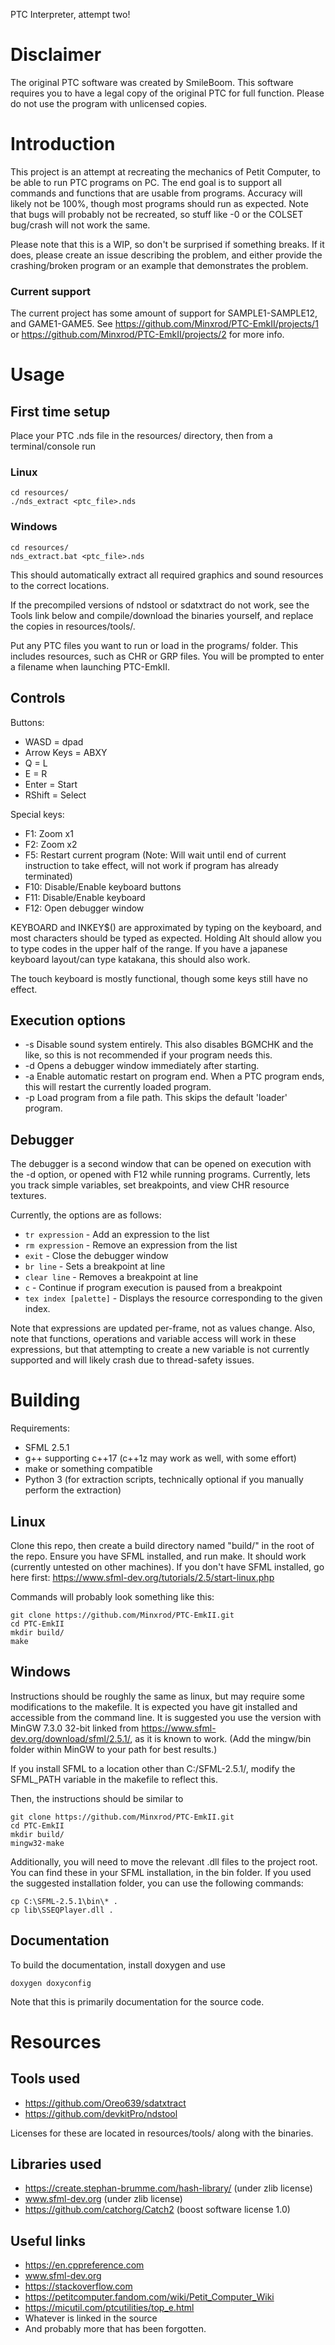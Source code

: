 PTC Interpreter, attempt two!

# Disclaimer

The original PTC software was created by SmileBoom. This software requires you to have a legal copy of the original PTC for full function. Please do not use the program with unlicensed copies.

# Introduction

This project is an attempt at recreating the mechanics of Petit Computer, to be able to run PTC programs on PC. The end goal is to support all commands and functions that are usable from programs. Accuracy will likely not be 100%, though most programs should run as expected. Note that bugs will probably not be recreated, so stuff like -0 or the COLSET bug/crash will not work the same.

Please note that this is a WIP, so don't be surprised if something breaks. If it does, please create an issue describing the problem, and either provide the crashing/broken program or an example that demonstrates the problem.

### Current support

The current project has some amount of support for SAMPLE1-SAMPLE12, and GAME1-GAME5. See https://github.com/Minxrod/PTC-EmkII/projects/1 or https://github.com/Minxrod/PTC-EmkII/projects/2 for more info.

# Usage

## First time setup

Place your PTC .nds file in the resources/ directory, then from a terminal/console run

### Linux
```
cd resources/
./nds_extract <ptc_file>.nds
```
### Windows
```
cd resources/
nds_extract.bat <ptc_file>.nds
```

This should automatically extract all required graphics and sound resources to the correct locations.

If the precompiled versions of ndstool or sdatxtract do not work, see the Tools link below and compile/download the binaries yourself, and replace the copies in resources/tools/.

Put any PTC files you want to run or load in the programs/ folder. This includes resources, such as CHR or GRP files.
You will be prompted to enter a filename when launching PTC-EmkII.

## Controls

Buttons:
- WASD = dpad
- Arrow Keys = ABXY
- Q = L
- E = R
- Enter = Start
- RShift = Select

Special keys:
- F1: Zoom x1
- F2: Zoom x2
- F5: Restart current program (Note: Will wait until end of current instruction to take effect, will not work if program has already terminated)
- F10: Disable/Enable keyboard buttons
- F11: Disable/Enable keyboard 
- F12: Open debugger window

KEYBOARD and INKEY$() are approximated by typing on the keyboard, and most characters should be typed as expected. Holding Alt should allow you to type codes in the upper half of the range. If you have a japanese keyboard layout/can type katakana, this should also work.

The touch keyboard is mostly functional, though some keys still have no effect.

## Execution options

* -s Disable sound system entirely. This also disables BGMCHK and the like, so this is not recommended if your program needs this.
* -d Opens a debugger window immediately after starting.
* -a Enable automatic restart on program end. When a PTC program ends, this will restart the currently loaded program.
* -p Load program from a file path. This skips the default 'loader' program.

## Debugger

The debugger is a second window that can be opened on execution with the -d option, or opened with F12 while running programs.
Currently, lets you track simple variables, set breakpoints, and view CHR resource textures.

Currently, the options are as follows:

* `tr expression` - Add an expression to the list
* `rm expression` - Remove an expression from the list
* `exit` - Close the debugger window
* `br line` - Sets a breakpoint at line
* `clear line` - Removes a breakpoint at line
* `c` - Continue if program execution is paused from a breakpoint
* `tex index [palette]` - Displays the resource corresponding to the given index.

Note that expressions are updated per-frame, not as values change. Also, note that functions, operations and variable access will work in these expressions, but that attempting to create a new variable is not currently supported and will likely crash due to thread-safety issues.

# Building

Requirements: 
* SFML 2.5.1
* g++ supporting c++17 (c++1z may work as well, with some effort)
* make or something compatible
* Python 3 (for extraction scripts, technically optional if you manually perform the extraction)

## Linux

Clone this repo, then create a build directory named "build/" in the root of the repo. Ensure you have SFML installed, and run make. It should work (currently untested on other machines).
If you don't have SFML installed, go here first: https://www.sfml-dev.org/tutorials/2.5/start-linux.php

Commands will probably look something like this:
```
git clone https://github.com/Minxrod/PTC-EmkII.git
cd PTC-EmkII
mkdir build/
make
```

## Windows

Instructions should be roughly the same as linux, but may require some modifications to the makefile. It is expected you have git installed and accessible from the command line.
It is suggested you use the version with MinGW 7.3.0 32-bit linked from https://www.sfml-dev.org/download/sfml/2.5.1/, as it is known to work. (Add the mingw/bin folder within MinGW to your path for best results.)

If you install SFML to a location other than C:/SFML-2.5.1/, modify the SFML_PATH variable in the makefile to reflect this.

Then, the instructions should be similar to
```
git clone https://github.com/Minxrod/PTC-EmkII.git
cd PTC-EmkII
mkdir build/
mingw32-make
```

Additionally, you will need to move the relevant .dll files to the project root. You can find these in your SFML installation, in the bin folder.
If you used the suggested installation folder, you can use the following commands:

```
cp C:\SFML-2.5.1\bin\* .
cp lib\SSEQPlayer.dll .
```

## Documentation

To build the documentation, install doxygen and use
```
doxygen doxyconfig
```

Note that this is primarily documentation for the source code.

# Resources
## Tools used

- https://github.com/Oreo639/sdatxtract
- https://github.com/devkitPro/ndstool

Licenses for these are located in resources/tools/ along with the binaries.

## Libraries used

- https://create.stephan-brumme.com/hash-library/ (under zlib license)
- www.sfml-dev.org (under zlib license)
- https://github.com/catchorg/Catch2 (boost software license 1.0)

## Useful links

- https://en.cppreference.com
- www.sfml-dev.org
- https://stackoverflow.com
- https://petitcomputer.fandom.com/wiki/Petit_Computer_Wiki
- https://micutil.com/ptcutilities/top_e.html
- Whatever is linked in the source
- And probably more that has been forgotten.

